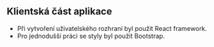 ## Klientská část aplikace 
- Při vytvoření uživatelského rozhraní byl použit React framework.
- Pro jednodušší práci se styly byl použit Bootstrap.
